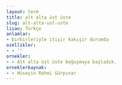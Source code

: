```yaml
---
layout: term
title: alt alta üst üste
slug: alt-alta-ust-uste
lisan: Türkçe
anlamlar:
- birbirleriyle itişir kakışır durumda
ozellikler:
- - ''
ornekler:
- - Alt alta üst üste boğuşmaya başladık.
orneklerkaynak:
- - Hüseyin Rahmi Gürpınar
---
```

